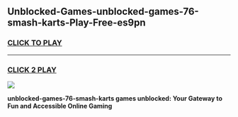 
## Unblocked-Games-unblocked-games-76-smash-karts-Play-Free-es9pn
<h3>
<a href="https://premium76.site?title=unblocked-games-76-smash-karts&ref=19M">CLICK TO PLAY</a></h3>
<hr>

<h3>
<a href="https://premium76.site?title=unblocked-games-76-smash-karts&ref=19M">CLICK 2 PLAY</a>
  
</h3>

<a href="https://premium76.site?title=unblocked-games-76-smash-karts&ref=19M"><img src="https://clearcache.store/games.png"></a>


**unblocked-games-76-smash-karts games unblocked: Your Gateway to Fun and Accessible Online Gaming**
